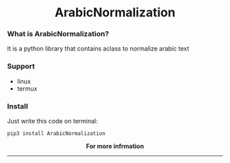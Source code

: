 <h1 align="center">ArabicNormalization</h1>



### What is ArabicNormalization?
It is a python library that contains aclass to normalize arabic text 

### Support
+ linux
+ termux

### Install
Just write this code on terminal:
```shell
pip3 install ArabicNormalization
```

 
<p align="center">
<strong>For more infrmation</strong>
</p>


___
